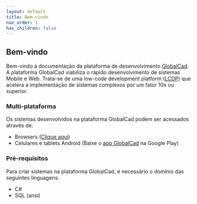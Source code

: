 ```yaml
---
layout: default
title: Bem-vindo
nav_order: 1
has_children: false
---
```

## Bem-vindo

Bem-vindo à documentação da plataforma de desenvolvimento [GlobalCad](https://www.globalcad.com.br). A plataforma GlobalCad viabiliza o rápido desenvolvimento de sistemas Mobile e Web. Trata-se de uma low-code development platform ([LCDP](https://en.wikipedia.org/wiki/Low-code_development_platform)) que acelera a implementação de sistemas complexos por um fator 10x ou superior.

### Multi-plataforma

Os sistemas desenvolvidos na plataforma GlobalCad podem ser acessados através de:

- Browsers ([Clique aqui](https://app.globalcad.com.br))
- Celulares e tablets Android (Baixe o [app GlobalCad](https://play.google.com/store/apps/details?id=globalcad.services) na Google Play)

### Pré-requisitos

Para criar sistemas na plataforma GlobalCad, é necessário o domínio das seguintes linguagens:

- C#
- SQL (ansi)

